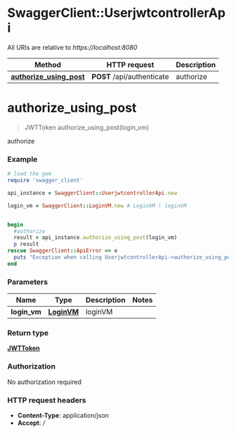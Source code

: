 # SwaggerClient::UserjwtcontrollerApi

All URIs are relative to *https://localhost:8080*

Method | HTTP request | Description
------------- | ------------- | -------------
[**authorize_using_post**](UserjwtcontrollerApi.md#authorize_using_post) | **POST** /api/authenticate | authorize


# **authorize_using_post**
> JWTToken authorize_using_post(login_vm)

authorize

### Example
```ruby
# load the gem
require 'swagger_client'

api_instance = SwaggerClient::UserjwtcontrollerApi.new

login_vm = SwaggerClient::LoginVM.new # LoginVM | loginVM


begin
  #authorize
  result = api_instance.authorize_using_post(login_vm)
  p result
rescue SwaggerClient::ApiError => e
  puts "Exception when calling UserjwtcontrollerApi->authorize_using_post: #{e}"
end
```

### Parameters

Name | Type | Description  | Notes
------------- | ------------- | ------------- | -------------
 **login_vm** | [**LoginVM**](LoginVM.md)| loginVM | 

### Return type

[**JWTToken**](JWTToken.md)

### Authorization

No authorization required

### HTTP request headers

 - **Content-Type**: application/json
 - **Accept**: */*



